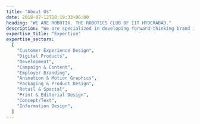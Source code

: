 ```yaml
---
title: "About Us"
date: 2018-07-12T18:19:33+06:00
heading: "WE ARE ROBOTIX. THE ROBOTICS CLUB OF IIT HYDERABAD."
description: "We are specialized in developing forward-thinking brand identities, websites, illustration and animation for all types of customers. And we do this by bringing our customers through each phase of the design process with us."
expertise_title: "Expertise"
expertise_sectors:
  [
    "Customer Experience Design",
    "Digital Products",
    "Development",
    "Campaign & Content",
    "Employer Branding",
    "Animation & Motion Graphics",
    "Packaging & Product Design",
    "Retail & Spacial",
    "Print & Editorial Design",
    "Concept/Text",
    "Information Design",
  ]
---
```

